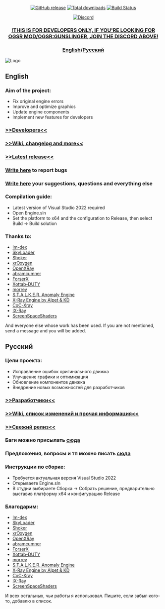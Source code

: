 <p align="center">
  <a href="https://github.com/OGSR/OGSR-Engine/releases/latest"><img src="https://img.shields.io/github/release/OGSR/OGSR-Engine.svg?style=flat-square" alt="GitHub release"></a>
  <a href="https://github.com/OGSR/OGSR-Engine/releases/latest"><img src="https://img.shields.io/github/downloads/OGSR/OGSR-Engine/total.svg?style=flat-square" alt="Total downloads"></a>
  <a href="https://github.com/OGSR/OGSR-Engine/actions?query=event:push+workflow:%22Main+Workflow%22"><img src="https://img.shields.io/github/actions/workflow/status/OGSR/OGSR-Engine/push.yml?branch=main&label=build&logo=github&style=flat-square" alt="Build Status"></a>
<p align="center">
  <a href="https://discord.gg/Q6QDxbNcfR"><img src="https://img.shields.io/discord/508530704674455562.svg?style=for-the-badge&label=DISCORD&logo=discord&logoColor=ffffff&color=7389D8&labelColor=6A7EC2)" alt="Discord"></a>

<h3 align="center"> <a href="https://discord.gg/Q6QDxbNcfR"><b>!THIS IS FOR DEVELOPERS ONLY, IF YOU'RE LOOKING FOR OGSR MOD/OGSR:GUNSLINGER, JOIN THE DISCORD ABOVE!</b></a></h3>

<h3 align="center"> <a href="#english"><b>English</b></a>/<a href="#русский"><b>Русский</b></a></h3>

![Logo](https://camo.githubusercontent.com/abf193ef26e3b22a66cc0cf2a4bcb63a345d7620/68747470733a2f2f63646e2e646973636f72646170702e636f6d2f6174746163686d656e74732f3534353632383830383438313334313434302f3733303737383730323636393135323239362f6c6f676f2e706e67)

## English ##

### Aim of the project: ###
* Fix original engine errors
* Improve and optimize graphics
* Update engine components
* Implement new features for developers

### [>>Developers<<](https://github.com/OGSR/OGSR-Engine/graphs/contributors) ###
### [>>Wiki, changelog and more<<](https://github.com/OGSR/OGSR-Engine/wiki) ###
### [>>Latest release<<](https://github.com/OGSR/OGSR-Engine/releases/latest) ###
### [Write here](https://github.com/OGSR/OGSR-Engine/issues) to report bugs ###
### [Write here](https://github.com/OGSR/OGSR-Engine/discussions) your suggestions, questions and everything else ###

### Compilation guide: ###
* Latest version of Visual Studio 2022 required
* Open Engine.sln
* Set the platform to x64 and the configuration to Release, then select Build -> Build solution
### Thanks to: ###
* [Im-dex](https://github.com/Im-dex)
* [SkyLoader](https://github.com/SkyLoaderr)
* [Shoker](https://github.com/ShokerStlk)
* [xrOxygen](https://github.com/xrOxygen/xray-oxygen)
* [OpenXRay](https://github.com/OpenXRay/xray-16)
* [abramcumner](https://github.com/abramcumner)
* [ForserX](https://github.com/ForserX)
* [Xottab-DUTY](https://github.com/Xottab-DUTY)
* [morrey](https://github.com/morrey)
* [S.T.A.L.K.E.R. Anomaly Engine](https://bitbucket.org/anomalymod/xray-monolith)
* [X-Ray Engine by Alpet & KD](https://github.com/joye-ramone/xray_xp_dev)
* [CoC-Xray](https://github.com/revolucas/CoC-Xray)
* [IX-Ray](https://github.com/ixray-team/ixray-1.6-stcop)
* [ScreenSpaceShaders](https://www.moddb.com/mods/stalker-anomaly/addons/screen-space-shaders)

And everyone else whose work has been used. If you are not mentioned, send a message and you will be added.

## Русский ##

### Цели проекта: ###
* Исправление ошибок оригинального движка
* Улучшение графики и оптимизация
* Обновление компонентов движка
* Внедрение новых возможностей для разработчиков

### [>>Разработчики<<](https://github.com/OGSR/OGSR-Engine/graphs/contributors) ###
### [>>Wiki, cписок изменений и прочая информация<<](https://github.com/OGSR/OGSR-Engine/wiki) ###
### [>>Свежий релиз<<](https://github.com/OGSR/OGSR-Engine/releases/latest) ###
### Баги можно присылать [сюда](https://github.com/OGSR/OGSR-Engine/issues) ###
### Предложения, вопросы и тп можно писать [сюда](https://github.com/OGSR/OGSR-Engine/discussions) ###

### Инструкции по сборке: ###
* Требуется актуальная версия Visual Studio 2022
* Открываете Engine.sln
* В студии выбираете Сборка -> Собрать решение, предварительно выставив платформу x64 и конфигурацию Release
### Благодарим: ###
* [Im-dex](https://github.com/Im-dex)
* [SkyLoader](https://github.com/SkyLoaderr)
* [Shoker](https://github.com/ShokerStlk)
* [xrOxygen](https://github.com/xrOxygen/xray-oxygen)
* [OpenXRay](https://github.com/OpenXRay/xray-16)
* [abramcumner](https://github.com/abramcumner)
* [ForserX](https://github.com/ForserX)
* [Xottab-DUTY](https://github.com/Xottab-DUTY)
* [morrey](https://github.com/morrey)
* [S.T.A.L.K.E.R. Anomaly Engine](https://bitbucket.org/anomalymod/xray-monolith)
* [X-Ray Engine by Alpet & KD](https://github.com/joye-ramone/xray_xp_dev)
* [CoC-Xray](https://github.com/revolucas/CoC-Xray)
* [IX-Ray](https://github.com/ixray-team/ixray-1.6-stcop)
* [ScreenSpaceShaders](https://www.moddb.com/mods/stalker-anomaly/addons/screen-space-shaders)

И всех остальных, чьи работы я использовал. Пишите, если забыл кого-то, добавлю в список.
